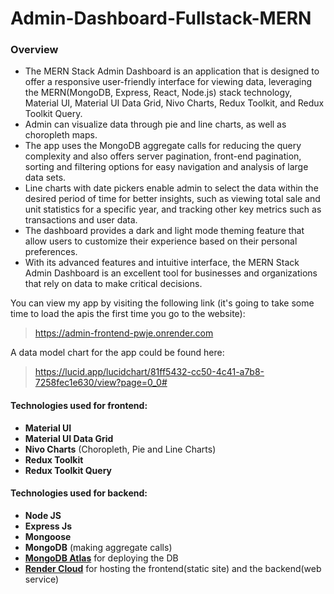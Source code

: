 # Admin-Dashboard-Fullstack-MERN

### Overview
* The MERN Stack Admin Dashboard is an application that is designed to offer a responsive user-friendly interface for viewing data, leveraging the MERN(MongoDB, Express, React, Node.js) stack technology, Material UI, Material UI Data Grid, Nivo Charts, Redux Toolkit, and Redux Toolkit Query.
* Admin can visualize data through pie and line charts, as well as choropleth maps.
* The app uses the MongoDB aggregate calls for reducing the query complexity and also offers server pagination, front-end pagination, sorting and filtering options for easy navigation and analysis of large data sets.
* Line charts with date pickers enable admin to select the data within the desired period of time for better insights, such as viewing total sale and unit statistics for a specific year, and tracking other key metrics such as transactions and user data.
* The dashboard provides a dark and light mode theming feature that allow users to customize their experience based on their personal preferences.
* With its advanced features and intuitive interface, the MERN Stack Admin Dashboard is an excellent tool for businesses and organizations that rely on data to make critical decisions.

You can view my app by visiting the following link (it's going to take some time to load the apis the first time you go to the website):
> https://admin-frontend-pwje.onrender.com

A data model chart for the app could be found here: 
> https://lucid.app/lucidchart/81ff5432-cc50-4c41-a7b8-7258fec1e630/view?page=0_0#

#### Technologies used for frontend: 
 - **Material UI**
 - **Material UI Data Grid**
 - **Nivo Charts** (Choropleth, Pie and Line Charts)
 - **Redux Toolkit**
 - **Redux Toolkit Query**  
#### Technologies used for backend:
- **Node JS**
- **Express Js**
- **Mongoose**
- **MongoDB** (making aggregate calls)
- [**MongoDB Atlas**](https://www.mongodb.com/atlas/database) for deploying the DB
- [**Render Cloud**](https://render.com/) for hosting the frontend(static site) and the backend(web service)
